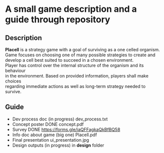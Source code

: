 # A small game description and a guide through repository

## Description

**Placell** is a strategy game with a goal of surviving as a one celled organism.<br>
Game focuses on choosing one of many possible strategies to create and<br>
develop a cell best suited to succeed in a chosen environment.<br>
Player has control over the internal structure of the organism and its behaviour<br>
in the environment. Based on provided information, players shall make choices<br>
regarding immediate actions as well as long-term strategy needed to survive.<br>

## Guide

- Dev process doc (in progress) dev_process.txt
- Concept poster DONE concept.pdf
- Survey DONE https://forms.gle/iaQFFagkaQkBfBQ58
- Info doc about game (big one) Placell.pdf
- Final presentation ui_presentation.jpg
- Design outputs (in progress) in **design** folder

